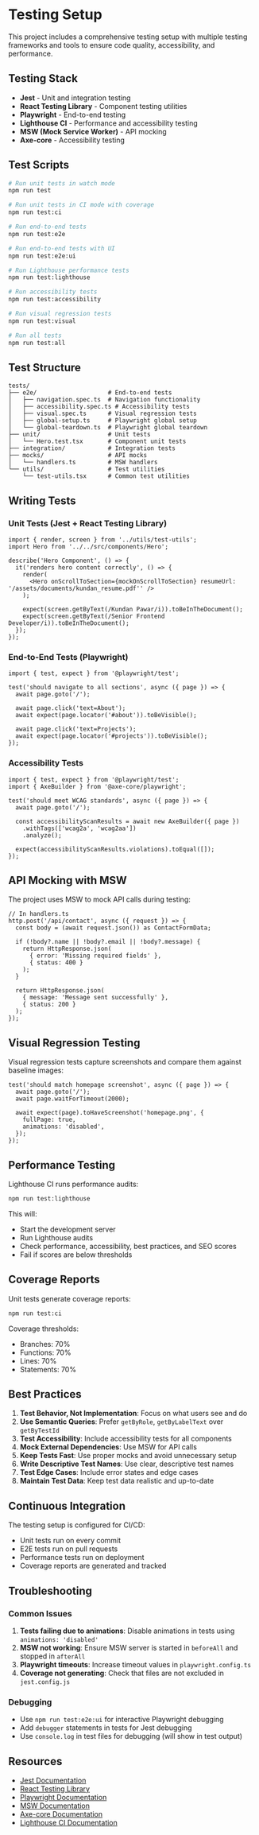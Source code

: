 # Testing Setup

This project includes a comprehensive testing setup with multiple testing frameworks and tools to ensure code quality, accessibility, and performance.

## Testing Stack

- **Jest** - Unit and integration testing
- **React Testing Library** - Component testing utilities
- **Playwright** - End-to-end testing
- **Lighthouse CI** - Performance and accessibility testing
- **MSW (Mock Service Worker)** - API mocking
- **Axe-core** - Accessibility testing

## Test Scripts

```bash
# Run unit tests in watch mode
npm run test

# Run unit tests in CI mode with coverage
npm run test:ci

# Run end-to-end tests
npm run test:e2e

# Run end-to-end tests with UI
npm run test:e2e:ui

# Run Lighthouse performance tests
npm run test:lighthouse

# Run accessibility tests
npm run test:accessibility

# Run visual regression tests
npm run test:visual

# Run all tests
npm run test:all
```

## Test Structure

```
tests/
├── e2e/                    # End-to-end tests
│   ├── navigation.spec.ts  # Navigation functionality
│   ├── accessibility.spec.ts # Accessibility tests
│   ├── visual.spec.ts      # Visual regression tests
│   ├── global-setup.ts     # Playwright global setup
│   └── global-teardown.ts  # Playwright global teardown
├── unit/                   # Unit tests
│   └── Hero.test.tsx       # Component unit tests
├── integration/            # Integration tests
├── mocks/                  # API mocks
│   └── handlers.ts         # MSW handlers
└── utils/                  # Test utilities
    └── test-utils.tsx      # Common test utilities
```

## Writing Tests

### Unit Tests (Jest + React Testing Library)

```tsx
import { render, screen } from '../utils/test-utils';
import Hero from '../../src/components/Hero';

describe('Hero Component', () => {
  it('renders hero content correctly', () => {
    render(
      <Hero onScrollToSection={mockOnScrollToSection} resumeUrl: '/assets/documents/kundan_resume.pdf'' />
    );

    expect(screen.getByText(/Kundan Pawar/i)).toBeInTheDocument();
    expect(screen.getByText(/Senior Frontend Developer/i)).toBeInTheDocument();
  });
});
```

### End-to-End Tests (Playwright)

```tsx
import { test, expect } from '@playwright/test';

test('should navigate to all sections', async ({ page }) => {
  await page.goto('/');

  await page.click('text=About');
  await expect(page.locator('#about')).toBeVisible();

  await page.click('text=Projects');
  await expect(page.locator('#projects')).toBeVisible();
});
```

### Accessibility Tests

```tsx
import { test, expect } from '@playwright/test';
import { AxeBuilder } from '@axe-core/playwright';

test('should meet WCAG standards', async ({ page }) => {
  await page.goto('/');

  const accessibilityScanResults = await new AxeBuilder({ page })
    .withTags(['wcag2a', 'wcag2aa'])
    .analyze();

  expect(accessibilityScanResults.violations).toEqual([]);
});
```

## API Mocking with MSW

The project uses MSW to mock API calls during testing:

```tsx
// In handlers.ts
http.post('/api/contact', async ({ request }) => {
  const body = (await request.json()) as ContactFormData;

  if (!body?.name || !body?.email || !body?.message) {
    return HttpResponse.json(
      { error: 'Missing required fields' },
      { status: 400 }
    );
  }

  return HttpResponse.json(
    { message: 'Message sent successfully' },
    { status: 200 }
  );
});
```

## Visual Regression Testing

Visual regression tests capture screenshots and compare them against baseline images:

```tsx
test('should match homepage screenshot', async ({ page }) => {
  await page.goto('/');
  await page.waitForTimeout(2000);

  await expect(page).toHaveScreenshot('homepage.png', {
    fullPage: true,
    animations: 'disabled',
  });
});
```

## Performance Testing

Lighthouse CI runs performance audits:

```bash
npm run test:lighthouse
```

This will:

- Start the development server
- Run Lighthouse audits
- Check performance, accessibility, best practices, and SEO scores
- Fail if scores are below thresholds

## Coverage Reports

Unit tests generate coverage reports:

```bash
npm run test:ci
```

Coverage thresholds:

- Branches: 70%
- Functions: 70%
- Lines: 70%
- Statements: 70%

## Best Practices

1. **Test Behavior, Not Implementation**: Focus on what users see and do
2. **Use Semantic Queries**: Prefer `getByRole`, `getByLabelText` over `getByTestId`
3. **Test Accessibility**: Include accessibility tests for all components
4. **Mock External Dependencies**: Use MSW for API calls
5. **Keep Tests Fast**: Use proper mocks and avoid unnecessary setup
6. **Write Descriptive Test Names**: Use clear, descriptive test names
7. **Test Edge Cases**: Include error states and edge cases
8. **Maintain Test Data**: Keep test data realistic and up-to-date

## Continuous Integration

The testing setup is configured for CI/CD:

- Unit tests run on every commit
- E2E tests run on pull requests
- Performance tests run on deployment
- Coverage reports are generated and tracked

## Troubleshooting

### Common Issues

1. **Tests failing due to animations**: Disable animations in tests using `animations: 'disabled'`
2. **MSW not working**: Ensure MSW server is started in `beforeAll` and stopped in `afterAll`
3. **Playwright timeouts**: Increase timeout values in `playwright.config.ts`
4. **Coverage not generating**: Check that files are not excluded in `jest.config.js`

### Debugging

- Use `npm run test:e2e:ui` for interactive Playwright debugging
- Add `debugger` statements in tests for Jest debugging
- Use `console.log` in test files for debugging (will show in test output)

## Resources

- [Jest Documentation](https://jestjs.io/docs/getting-started)
- [React Testing Library](https://testing-library.com/docs/react-testing-library/intro/)
- [Playwright Documentation](https://playwright.dev/docs/intro)
- [MSW Documentation](https://mswjs.io/docs/)
- [Axe-core Documentation](https://github.com/dequelabs/axe-core)
- [Lighthouse CI Documentation](https://github.com/GoogleChrome/lighthouse-ci)
